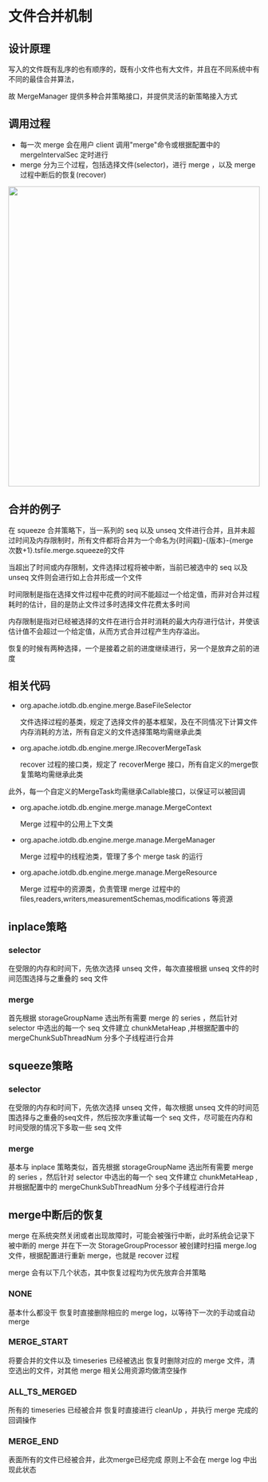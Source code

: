 <!--

    Licensed to the Apache Software Foundation (ASF) under one
    or more contributor license agreements.  See the NOTICE file
    distributed with this work for additional information
    regarding copyright ownership.  The ASF licenses this file
    to you under the Apache License, Version 2.0 (the
    "License"); you may not use this file except in compliance
    with the License.  You may obtain a copy of the License at

        http://www.apache.org/licenses/LICENSE-2.0

    Unless required by applicable law or agreed to in writing,
    software distributed under the License is distributed on an
    "AS IS" BASIS, WITHOUT WARRANTIES OR CONDITIONS OF ANY
    KIND, either express or implied.  See the License for the
    specific language governing permissions and limitations
    under the License.

-->

# 文件合并机制

## 设计原理

写入的文件既有乱序的也有顺序的，既有小文件也有大文件，并且在不同系统中有不同的最佳合并算法，

故 MergeManager 提供多种合并策略接口，并提供灵活的新策略接入方式

## 调用过程

- 每一次 merge 会在用户 client 调用"merge"命令或根据配置中的 mergeIntervalSec 定时进行
- merge 分为三个过程，包括选择文件(selector)，进行 merge ，以及 merge 过程中断后的恢复(recover)
<img style="width:100%; max-width:800px; max-height:600px; margin-left:auto; margin-right:auto; display:block;" src="https://user-images.githubusercontent.com/24886743/75313978-6c64b000-5899-11ea-8565-40b012f9c8a2.png">

## 合并的例子

在 squeeze 合并策略下，当一系列的 seq 以及 unseq 文件进行合并，且并未超过时间及内存限制时，所有文件都将合并为一个命名为{时间戳}-{版本}-{merge次数+1}.tsfile.merge.squeeze的文件
    
当超出了时间或内存限制，文件选择过程将被中断，当前已被选中的 seq 以及 unseq 文件则会进行如上合并形成一个文件

时间限制是指在选择文件过程中花费的时间不能超过一个给定值，而非对合并过程耗时的估计，目的是防止文件过多时选择文件花费太多时间

内存限制是指对已经被选择的文件在进行合并时消耗的最大内存进行估计，并使该估计值不会超过一个给定值，从而方式合并过程产生内存溢出。

恢复的时候有两种选择，一个是接着之前的进度继续进行，另一个是放弃之前的进度

## 相关代码

* org.apache.iotdb.db.engine.merge.BaseFileSelector

    文件选择过程的基类，规定了选择文件的基本框架，及在不同情况下计算文件内存消耗的方法，所有自定义的文件选择策略均需继承此类
    
* org.apache.iotdb.db.engine.merge.IRecoverMergeTask
    
    recover 过程的接口类，规定了 recoverMerge 接口，所有自定义的merge恢复策略均需继承此类
  
此外，每一个自定义的MergeTask均需继承Callable<void>接口，以保证可以被回调

* org.apache.iotdb.db.engine.merge.manage.MergeContext

    Merge 过程中的公用上下文类

* org.apache.iotdb.db.engine.merge.manage.MergeManager

    Merge 过程中的线程池类，管理了多个 merge task 的运行

* org.apache.iotdb.db.engine.merge.manage.MergeResource

    Merge 过程中的资源类，负责管理 merge 过程中的 files,readers,writers,measurementSchemas,modifications 等资源

## inplace策略

### selector
    
在受限的内存和时间下，先依次选择 unseq 文件，每次直接根据 unseq 文件的时间范围选择与之重叠的 seq 文件

### merge

首先根据 storageGroupName 选出所有需要 merge 的 series ，然后针对 selector 中选出的每一个 seq 文件建立 chunkMetaHeap ,并根据配置中的 mergeChunkSubThreadNum 分多个子线程进行合并

## squeeze策略

### selector
    
在受限的内存和时间下，先依次选择 unseq 文件，每次根据 unseq 文件的时间范围选择与之重叠的seq文件，然后按次序重试每一个 seq 文件，尽可能在内存和时间受限的情况下多取一些 seq 文件

### merge

基本与 inplace 策略类似，首先根据 storageGroupName 选出所有需要 merge 的 series ，然后针对 selector 中选出的每一个 seq 文件建立 chunkMetaHeap ,并根据配置中的 mergeChunkSubThreadNum 分多个子线程进行合并

## merge中断后的恢复

merge 在系统突然关闭或者出现故障时，可能会被强行中断，此时系统会记录下被中断的 merge 并在下一次 StorageGroupProcessor 被创建时扫描 merge.log 文件，根据配置进行重新 merge，也就是 recover 过程

merge 会有以下几个状态，其中恢复过程均为优先放弃合并策略

### NONE
基本什么都没干
恢复时直接删除相应的 merge log，以等待下一次的手动或自动 merge

### MERGE_START
将要合并的文件以及 timeseries 已经被选出
恢复时删除对应的 merge 文件，清空选出的文件，对其他 merge 相关公用资源均做清空操作

### ALL_TS_MERGED
所有的 timeseries 已经被合并
恢复时直接进行 cleanUp ，并执行 merge 完成的回调操作

### MERGE_END
表面所有的文件已经被合并，此次merge已经完成
原则上不会在 merge log 中出现此状态
